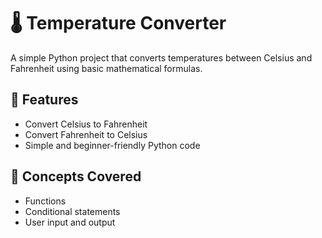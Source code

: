 # 🌡️ Temperature Converter

A simple Python project that converts temperatures between Celsius and Fahrenheit using basic mathematical formulas.

## 🚀 Features
- Convert Celsius to Fahrenheit  
- Convert Fahrenheit to Celsius  
- Simple and beginner-friendly Python code  

## 🧠 Concepts Covered
- Functions  
- Conditional statements  
- User input and output  



